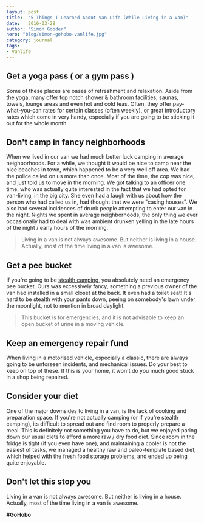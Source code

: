 ```yaml
---
layout: post
title:  "5 Things I Learned About Van Life (While Living in a Van)"
date:   2016-03-28
author: "Simon Gooder"
hero: "blog/simon-gohobo-vanlife.jpg"
category: journal
tags: 
- vanlife
---
```


## Get a yoga pass ( or a gym pass )
Some of these places are oases of refreshment and relaxation. Aside from the yoga, many offer top notch shower & bathroom facilities, saunas, towels, lounge areas and even hot and cold teas. Often, they offer pay-what-you-can rates for certain classes (often weekly), or great introductory rates which come in very handy, especially if you are going to be sticking it out for the whole month.

## Don't camp in fancy neighborhoods
When we lived in our van we had much better luck camping in average neighborhoods.
For a while, we thought it would be nice to camp near the nice beaches in town, which happened to be a very well off area. We had the police called on us more than once. Most of the time, the cop was nice, and just told us to move in the morning. We got talking to an officer one time, who was actually quite interested in the fact that we had opted for van-living, in the big city. She even had a laugh with us about how the person who had called us in, had thought that we were "casing houses".
We also had several incidences of drunk people attempting to enter our van in the night.
Nights we spent in average neighborhoods, the only thing we ever occasionally had to deal with was ambient drunken yelling in the late hours of the night / early hours of the morning. 

>Living in a van is not always awesome. But neither is living in a house. Actually, most of the time living in a van is awesome.

## Get a pee bucket
If you're going to be [stealth camping](https://www.youtube.com/watch?v=XK18TVIjFeA), you absolutely need an emergency pee bucket. Ours was excessively fancy, something a previous owner of the van had installed in a small closet at the back. It even had a toilet seat! It's hard to be stealth with your pants down, peeing on somebody's lawn under the moonlight, not to mention in broad daylight.

> This bucket is for emergencies, and it is not advisable to keep an open bucket of urine in a moving vehicle.

## Keep an emergency repair fund
When living in a motorised vehicle, especially a classic, there are always going to be unforseen incidents, and mechanical issues. Do your best to keep on top of these. If this is your home, it won't do you much good stuck in a shop being repaired.

## Consider your diet
One of the major downsides to living in a van, is the lack of cooking and preparation space. If you're not actually camping (or if you're stealth camping), its difficult to spread out and find room to properly prepare a meal. This is definitely not something you have to do, but we enjoyed paring down our usual diets to afford a more raw / dry food diet. Since room in the fridge is tight (if you even have one), and maintaining a cooler is not the easiest of tasks, we managed a healthy raw and paleo-template based diet, which helped with the fresh food storage problems, and ended up being quite enjoyable.

## Don't let this stop you
Living in a van is not always awesome. But neither is living in a house. Actually, most of the time living in a van is awesome.



__#GoHobo__ 